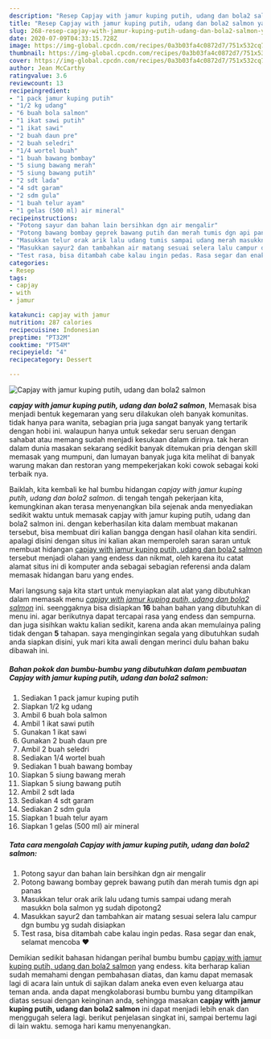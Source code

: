 ```yaml
---
description: "Resep Capjay with jamur kuping putih, udang dan bola2 salmon yang praktis"
title: "Resep Capjay with jamur kuping putih, udang dan bola2 salmon yang praktis"
slug: 268-resep-capjay-with-jamur-kuping-putih-udang-dan-bola2-salmon-yang-praktis
date: 2020-07-09T04:33:15.728Z
image: https://img-global.cpcdn.com/recipes/0a3b03fa4c0872d7/751x532cq70/capjay-with-jamur-kuping-putih-udang-dan-bola2-salmon-foto-resep-utama.jpg
thumbnail: https://img-global.cpcdn.com/recipes/0a3b03fa4c0872d7/751x532cq70/capjay-with-jamur-kuping-putih-udang-dan-bola2-salmon-foto-resep-utama.jpg
cover: https://img-global.cpcdn.com/recipes/0a3b03fa4c0872d7/751x532cq70/capjay-with-jamur-kuping-putih-udang-dan-bola2-salmon-foto-resep-utama.jpg
author: Jean McCarthy
ratingvalue: 3.6
reviewcount: 13
recipeingredient:
- "1 pack jamur kuping putih"
- "1/2 kg udang"
- "6 buah bola salmon"
- "1 ikat sawi putih"
- "1 ikat sawi"
- "2 buah daun pre"
- "2 buah seledri"
- "1/4 wortel buah"
- "1 buah bawang bombay"
- "5 siung bawang merah"
- "5 siung bawang putih"
- "2 sdt lada"
- "4 sdt garam"
- "2 sdm gula"
- "1 buah telur ayam"
- "1 gelas (500 ml) air mineral"
recipeinstructions:
- "Potong sayur dan bahan lain bersihkan dgn air mengalir"
- "Potong bawang bombay geprek bawang putih dan merah tumis dgn api panas"
- "Masukkan telur orak arik lalu udang tumis sampai udang merah masukkn bola salmon yg sudah dipotong2"
- "Masukkan sayur2 dan tambahkan air matang sesuai selera lalu campur dgn bumbu yg sudah disiapkan"
- "Test rasa, bisa ditambah cabe kalau ingin pedas. Rasa segar dan enak, selamat mencoba ♥️"
categories:
- Resep
tags:
- capjay
- with
- jamur

katakunci: capjay with jamur 
nutrition: 287 calories
recipecuisine: Indonesian
preptime: "PT32M"
cooktime: "PT54M"
recipeyield: "4"
recipecategory: Dessert

---
```



![Capjay with jamur kuping putih, udang dan bola2 salmon](https://img-global.cpcdn.com/recipes/0a3b03fa4c0872d7/751x532cq70/capjay-with-jamur-kuping-putih-udang-dan-bola2-salmon-foto-resep-utama.jpg)

<b><i>capjay with jamur kuping putih, udang dan bola2 salmon</i></b>, Memasak bisa menjadi bentuk kegemaran yang seru dilakukan oleh banyak komunitas. tidak hanya para wanita, sebagian pria juga sangat banyak yang tertarik dengan hobi ini. walaupun hanya untuk sekedar seru seruan dengan sahabat atau memang sudah menjadi kesukaan dalam dirinya. tak heran dalam dunia masakan sekarang sedikit banyak ditemukan pria dengan skill memasak yang mumpuni, dan lumayan banyak juga kita melihat di banyak warung makan dan restoran yang mempekerjakan koki cowok sebagai koki terbaik nya.

Baiklah, kita kembali ke hal bumbu hidangan <i>capjay with jamur kuping putih, udang dan bola2 salmon</i>. di tengah tengah pekerjaan kita, kemungkinan akan terasa menyenangkan bila sejenak anda menyediakan sedikit waktu untuk memasak capjay with jamur kuping putih, udang dan bola2 salmon ini. dengan keberhasilan kita dalam membuat makanan tersebut, bisa membuat diri kalian bangga dengan hasil olahan kita sendiri. apalagi disini dengan situs ini kalian akan memperoleh saran saran untuk membuat hidangan <u>capjay with jamur kuping putih, udang dan bola2 salmon</u> tersebut menjadi olahan yang endess dan nikmat, oleh karena itu catat alamat situs ini di komputer anda sebagai sebagian referensi anda dalam memasak hidangan baru yang endes.




Mari langsung saja kita start untuk menyiapkan alat alat yang dibutuhkan dalam memasak menu <u><i>capjay with jamur kuping putih, udang dan bola2 salmon</i></u> ini. seenggaknya bisa disiapkan <b>16</b> bahan bahan yang dibutuhkan di menu ini. agar berikutnya dapat tercapai rasa yang endess dan sempurna. dan juga sisihkan waktu kalian sedikit, karena anda akan memulainya paling tidak dengan <b>5</b> tahapan. saya menginginkan segala yang dibutuhkan sudah anda siapkan disini, yuk mari kita awali dengan merinci dulu bahan baku dibawah ini.

<!--inarticleads1-->

##### Bahan pokok dan bumbu-bumbu yang dibutuhkan dalam pembuatan Capjay with jamur kuping putih, udang dan bola2 salmon:

1. Sediakan 1 pack jamur kuping putih
1. Siapkan 1/2 kg udang
1. Ambil 6 buah bola salmon
1. Ambil 1 ikat sawi putih
1. Gunakan 1 ikat sawi
1. Gunakan 2 buah daun pre
1. Ambil 2 buah seledri
1. Sediakan 1/4 wortel buah
1. Sediakan 1 buah bawang bombay
1. Siapkan 5 siung bawang merah
1. Siapkan 5 siung bawang putih
1. Ambil 2 sdt lada
1. Sediakan 4 sdt garam
1. Sediakan 2 sdm gula
1. Siapkan 1 buah telur ayam
1. Siapkan 1 gelas (500 ml) air mineral




<!--inarticleads2-->

##### Tata cara mengolah Capjay with jamur kuping putih, udang dan bola2 salmon:

1. Potong sayur dan bahan lain bersihkan dgn air mengalir
1. Potong bawang bombay geprek bawang putih dan merah tumis dgn api panas
1. Masukkan telur orak arik lalu udang tumis sampai udang merah masukkn bola salmon yg sudah dipotong2
1. Masukkan sayur2 dan tambahkan air matang sesuai selera lalu campur dgn bumbu yg sudah disiapkan
1. Test rasa, bisa ditambah cabe kalau ingin pedas. Rasa segar dan enak, selamat mencoba ♥️




Demikian sedikit bahasan hidangan perihal bumbu bumbu <u>capjay with jamur kuping putih, udang dan bola2 salmon</u> yang endess. kita berharap kalian sudah memahami dengan pembahasan diatas, dan kamu dapat memasak lagi di acara lain untuk di sajikan dalam aneka even even keluarga atau teman anda. anda dapat mengkolaborasi bumbu bumbu yang ditampilkan diatas sesuai dengan keinginan anda, sehingga masakan <b>capjay with jamur kuping putih, udang dan bola2 salmon</b> ini dapat menjadi lebih enak dan menggugah selera lagi. berikut penjelasan singkat ini, sampai bertemu lagi di lain waktu. semoga hari kamu menyenangkan.
